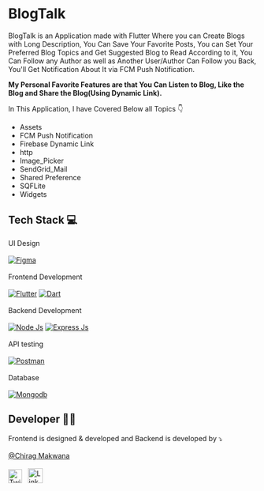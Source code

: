 # BlogTalk

BlogTalk is an Application made with Flutter Where you can Create Blogs with Long Description, You Can Save Your Favorite Posts, You can Set Your Preferred Blog Topics and Get Suggested Blog to Read According to it, You Can Follow any Author as well as Another User/Author Can Follow you Back, You'll Get Notification About It via FCM Push Notification.

**My Personal Favorite Features are that You Can Listen to Blog, Like the Blog and Share the Blog(Using Dynamic Link).**

In This Application, I have Covered Below all Topics 👇

* Assets
* FCM Push Notification
* Firebase Dynamic Link
* http
* Image_Picker
* SendGrid_Mail
* Shared Preference
* SQFLite
* Widgets

## Tech Stack 💻

UI Design <br><br>
[<img alt="Figma" src="https://camo.githubusercontent.com/9a8ccd8ae319ddac9934db226e7834d7e1c61a31076e7d7c04ecb5bf352967aa/68747470733a2f2f696d672e736869656c64732e696f2f62616467652f6669676d612d2532334632344531452e7376673f7374796c653d666f722d7468652d6261646765266c6f676f3d6669676d61266c6f676f436f6c6f723d7768697465" />](https://www.figma.com/)
<br><br>
Frontend Development <br><br>
[<img alt="Flutter" src="https://camo.githubusercontent.com/b6d2d66adc138025ea9cdf8444cdc29a588c98d062c263f8651ba6b7ad46fef0/68747470733a2f2f696d672e736869656c64732e696f2f62616467652f466c75747465722d2532333032353639422e7376673f7374796c653d666f722d7468652d6261646765266c6f676f3d466c7574746572266c6f676f436f6c6f723d7768697465" />](https://flutter.dev/)
[<img alt="Dart" src="https://camo.githubusercontent.com/a0a1ad90011aa02e7e6f32be4998b8843f0884eed20b575c8a2189859550824d/68747470733a2f2f696d672e736869656c64732e696f2f62616467652f646172742d2532333031373543322e7376673f7374796c653d666f722d7468652d6261646765266c6f676f3d64617274266c6f676f436f6c6f723d7768697465" />](https://dart.dev/)
<br><br>
Backend Development <br><br>
[<img alt="Node Js" src="https://camo.githubusercontent.com/7d7b100e379663ee40a20989e6c61737e6396c1dafc3a7c6d2ada8d4447eb0e4/68747470733a2f2f696d672e736869656c64732e696f2f62616467652f6e6f64652e6a732d3644413535463f7374796c653d666f722d7468652d6261646765266c6f676f3d6e6f64652e6a73266c6f676f436f6c6f723d7768697465" />](https://nodejs.org/en/)
[<img alt="Express Js" src="https://camo.githubusercontent.com/8286a45a106e1a3c07489f83a38159981d888518a740b59c807ffc1b7b1e2f7b/68747470733a2f2f696d672e736869656c64732e696f2f62616467652f657870726573732e6a732d2532333430346435392e7376673f7374796c653d666f722d7468652d6261646765266c6f676f3d65787072657373266c6f676f436f6c6f723d253233363144414642" />](https://expressjs.com/)
<br><br>
API testing <br><br>
[<img alt="Postman" src="https://camo.githubusercontent.com/3f0e26b0951bab845a1bb9a7198ecca0da272e462921b6edd85879f3673b6927/68747470733a2f2f696d672e736869656c64732e696f2f62616467652f506f73746d616e2d4646364333373f7374796c653d666f722d7468652d6261646765266c6f676f3d706f73746d616e266c6f676f436f6c6f723d7768697465" />](https://www.postman.com/)
<br><br>
Database <br><br>
[<img alt="Mongodb" src="https://camo.githubusercontent.com/c839570bc71901106b11b8411d9277a6a8356a9431e4a16d6c26db82caab7d62/68747470733a2f2f696d672e736869656c64732e696f2f62616467652f4d6f6e676f44422d2532333465613934622e7376673f7374796c653d666f722d7468652d6261646765266c6f676f3d6d6f6e676f6462266c6f676f436f6c6f723d7768697465" />](https://www.mongodb.com/)

## Developer 👨‍💻

Frontend is designed & developed and Backend is developed by ⤵️ <br><br>
<a href="https://github.com/chirag1807">@Chirag Makwana</a> <br><br>
[<img alt="Twitter" src="https://user-images.githubusercontent.com/94277910/208243009-538a8e54-6af9-4407-a4c5-28d65e0e3638.svg" width="28" height="28"/>](https://twitter.com/ChiragM73484136?t=FxO4tz3Tzk5Omb6zseAlMw&s=08)
&nbsp;
[<img alt="LinkedIn" src="https://user-images.githubusercontent.com/94277910/208243071-bdf2d450-96d4-4c61-80c9-3bb59c557f00.svg" width="30" height="30"/>](https://www.linkedin.com/in/chirag-makwana-85956925a)

